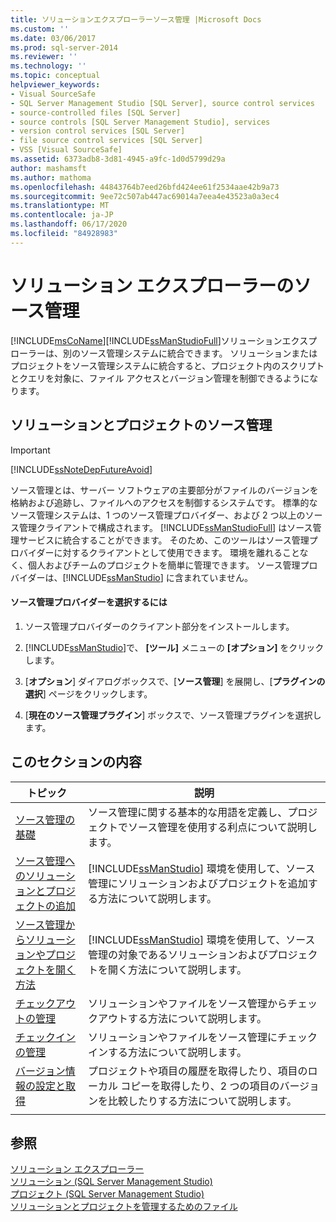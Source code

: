 ```yaml
---
title: ソリューションエクスプローラーソース管理 |Microsoft Docs
ms.custom: ''
ms.date: 03/06/2017
ms.prod: sql-server-2014
ms.reviewer: ''
ms.technology: ''
ms.topic: conceptual
helpviewer_keywords:
- Visual SourceSafe
- SQL Server Management Studio [SQL Server], source control services
- source-controlled files [SQL Server]
- source controls [SQL Server Management Studio], services
- version control services [SQL Server]
- file source control services [SQL Server]
- VSS [Visual SourceSafe]
ms.assetid: 6373adb8-3d81-4945-a9fc-1d0d5799d29a
author: mashamsft
ms.author: mathoma
ms.openlocfilehash: 44843764b7eed26bfd424ee61f2534aae42b9a73
ms.sourcegitcommit: 9ee72c507ab447ac69014a7eea4e43523a0a3ec4
ms.translationtype: MT
ms.contentlocale: ja-JP
ms.lasthandoff: 06/17/2020
ms.locfileid: "84928983"
---
```

# <a name="solution-explorer-source-control"></a>ソリューション エクスプローラーのソース管理
  [!INCLUDE[msCoName](../includes/msconame-md.md)][!INCLUDE[ssManStudioFull](../includes/ssmanstudiofull-md.md)]ソリューションエクスプローラーは、別のソース管理システムに統合できます。 ソリューションまたはプロジェクトをソース管理システムに統合すると、プロジェクト内のスクリプトとクエリを対象に、ファイル アクセスとバージョン管理を制御できるようになります。  
  
## <a name="solution-and-project-source-control"></a>ソリューションとプロジェクトのソース管理  
  
> [!IMPORTANT]  
>  [!INCLUDE[ssNoteDepFutureAvoid](../includes/ssnotedepfutureavoid-md.md)]  
  
 ソース管理とは、サーバー ソフトウェアの主要部分がファイルのバージョンを格納および追跡し、ファイルへのアクセスを制御するシステムです。 標準的なソース管理システムは、1 つのソース管理プロバイダー、および 2 つ以上のソース管理クライアントで構成されます。 [!INCLUDE[ssManStudioFull](../includes/ssmanstudiofull-md.md)] はソース管理サービスに統合することができます。 そのため、このツールはソース管理プロバイダーに対するクライアントとして使用できます。 環境を離れることなく、個人およびチームのプロジェクトを簡単に管理できます。 ソース管理プロバイダーは、[!INCLUDE[ssManStudio](../includes/ssmanstudio-md.md)] に含まれていません。  
  
#### <a name="to-select-a-source-control-provider"></a>ソース管理プロバイダーを選択するには  
  
1.  ソース管理プロバイダーのクライアント部分をインストールします。  
  
2.  [!INCLUDE[ssManStudio](../includes/ssmanstudio-md.md)]で、 **[ツール]** メニューの **[オプション]** をクリックします。  
  
3.  [**オプション**] ダイアログボックスで、[**ソース管理**] を展開し、[**プラグインの選択**] ページをクリックします。  
  
4.  [**現在のソース管理プラグイン**] ボックスで、ソース管理プラグインを選択します。  
  
## <a name="in-this-section"></a>このセクションの内容  
  
|トピック|説明|  
|-----------|-----------------|  
|[ソース管理の基礎](../../2014/database-engine/source-control-basics.md)|ソース管理に関する基本的な用語を定義し、プロジェクトでソース管理を使用する利点について説明します。|  
|[ソース管理へのソリューションとプロジェクトの追加](../../2014/database-engine/add-solutions-and-projects-to-source-control.md)|[!INCLUDE[ssManStudio](../includes/ssmanstudio-md.md)] 環境を使用して、ソース管理にソリューションおよびプロジェクトを追加する方法について説明します。|  
|[ソース管理からソリューションやプロジェクトを開く方法](../../2014/database-engine/open-solutions-and-projects-from-source-control.md)|[!INCLUDE[ssManStudio](../includes/ssmanstudio-md.md)] 環境を使用して、ソース管理の対象であるソリューションおよびプロジェクトを開く方法について説明します。|  
|[チェックアウトの管理](../../2014/database-engine/manage-checkouts.md)|ソリューションやファイルをソース管理からチェックアウトする方法について説明します。|  
|[チェックインの管理](../../2014/database-engine/manage-checkins.md)|ソリューションやファイルをソース管理にチェックインする方法について説明します。|  
|[バージョン情報の設定と取得](../../2014/database-engine/set-and-retrieve-version-information.md)|プロジェクトや項目の履歴を取得したり、項目のローカル コピーを取得したり、2 つの項目のバージョンを比較したりする方法について説明します。|  
|||  
  
## <a name="see-also"></a>参照  
 [ソリューション エクスプローラー](../ssms/solution/solution-explorer.md)   
 [ソリューション &#40;SQL Server Management Studio&#41;](../ssms/sql-server-management-studio-ssms.md)   
 [プロジェクト &#40;SQL Server Management Studio&#41;](../ssms/solution/projects-sql-server-management-studio.md)   
 [ソリューションとプロジェクトを管理するためのファイル](../ssms/solution/files-that-manage-solutions-and-projects.md)  
  
  
